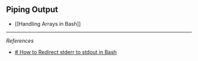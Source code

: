 ---
---

## Piping Output

*  [[Handling Arrays in Bash]]
***
_References_

*  [# How to Redirect stderr to stdout in Bash](https://linuxize.com/post/bash-redirect-stderr-stdout/)
